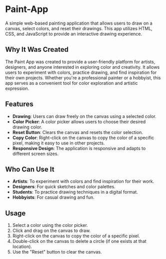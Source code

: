 # Paint-App

A simple web-based painting application that allows users to draw on a canvas, select colors, and reset their drawings. This app utilizes HTML, CSS, and JavaScript to provide an interactive drawing experience.

## Why It Was Created

The Paint App was created to provide a user-friendly platform for artists, designers, and anyone interested in exploring color and creativity. It allows users to experiment with colors, practice drawing, and find inspiration for their own projects. Whether you're a professional painter or a hobbyist, this app serves as a convenient tool for color exploration and artistic expression.

## Features

- **Drawing**: Users can draw freely on the canvas using a selected color.
- **Color Picker**: A color picker allows users to choose their desired drawing color.
- **Reset Button**: Clears the canvas and resets the color selection.
- **Copy Color**: Right-click on the canvas to copy the color of a specific pixel, making it easy to use in other projects.
- **Responsive Design**: The application is responsive and adapts to different screen sizes.

## Who Can Use It

- **Artists**: To experiment with colors and find inspiration for their work.
- **Designers**: For quick sketches and color palettes.
- **Students**: To practice drawing techniques in a digital format.
- **Hobbyists**: For casual drawing and fun.

## Usage
1. Select a color using the color picker.
2. Click and drag on the canvas to draw.
3. Right-click on the canvas to copy the color of a specific pixel.
4. Double-click on the canvas to delete a circle (if one exists at that location).
5. Use the "Reset" button to clear the canvas.
